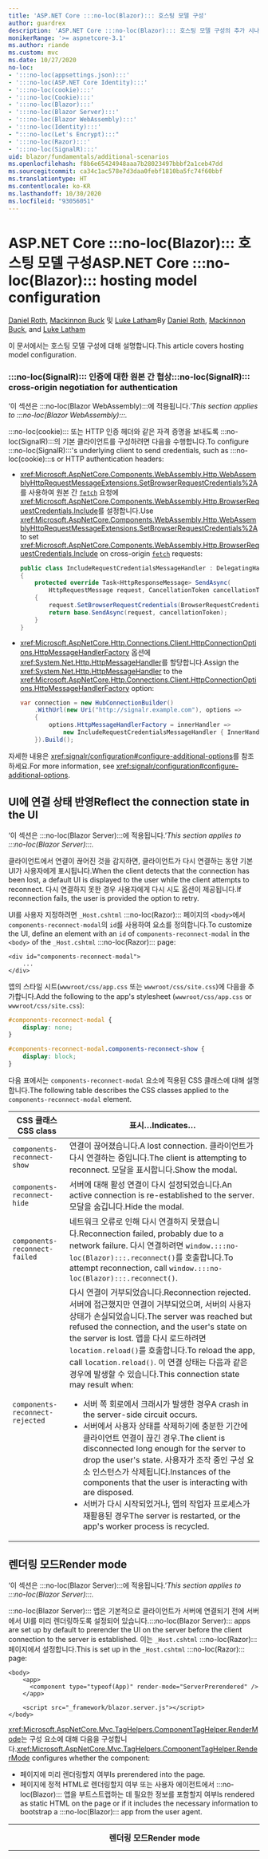 ```yaml
---
title: 'ASP.NET Core :::no-loc(Blazor)::: 호스팅 모델 구성'
author: guardrex
description: 'ASP.NET Core :::no-loc(Blazor)::: 호스팅 모델 구성의 추가 시나리오에 대해 알아봅니다.'
monikerRange: '>= aspnetcore-3.1'
ms.author: riande
ms.custom: mvc
ms.date: 10/27/2020
no-loc:
- ':::no-loc(appsettings.json):::'
- ':::no-loc(ASP.NET Core Identity):::'
- ':::no-loc(cookie):::'
- ':::no-loc(Cookie):::'
- ':::no-loc(Blazor):::'
- ':::no-loc(Blazor Server):::'
- ':::no-loc(Blazor WebAssembly):::'
- ':::no-loc(Identity):::'
- ":::no-loc(Let's Encrypt):::"
- ':::no-loc(Razor):::'
- ':::no-loc(SignalR):::'
uid: blazor/fundamentals/additional-scenarios
ms.openlocfilehash: f8b6e65424948aaa7b28023497bbbf2a1ceb47dd
ms.sourcegitcommit: ca34c1ac578e7d3daa0febf1810ba5fc74f60bbf
ms.translationtype: HT
ms.contentlocale: ko-KR
ms.lasthandoff: 10/30/2020
ms.locfileid: "93056051"
---
```

# <a name="aspnet-core-no-locblazor-hosting-model-configuration"></a><span data-ttu-id="bc54e-103">ASP.NET Core :::no-loc(Blazor)::: 호스팅 모델 구성</span><span class="sxs-lookup"><span data-stu-id="bc54e-103">ASP.NET Core :::no-loc(Blazor)::: hosting model configuration</span></span>

<span data-ttu-id="bc54e-104">[Daniel Roth](https://github.com/danroth27), [Mackinnon Buck](https://github.com/MackinnonBuck) 및 [Luke Latham](https://github.com/guardrex)</span><span class="sxs-lookup"><span data-stu-id="bc54e-104">By [Daniel Roth](https://github.com/danroth27), [Mackinnon Buck](https://github.com/MackinnonBuck), and [Luke Latham](https://github.com/guardrex)</span></span>

<span data-ttu-id="bc54e-105">이 문서에서는 호스팅 모델 구성에 대해 설명합니다.</span><span class="sxs-lookup"><span data-stu-id="bc54e-105">This article covers hosting model configuration.</span></span>

### <a name="no-locsignalr-cross-origin-negotiation-for-authentication"></a><span data-ttu-id="bc54e-106">:::no-loc(SignalR)::: 인증에 대한 원본 간 협상</span><span class="sxs-lookup"><span data-stu-id="bc54e-106">:::no-loc(SignalR)::: cross-origin negotiation for authentication</span></span>

<span data-ttu-id="bc54e-107">‘이 섹션은 :::no-loc(Blazor WebAssembly):::에 적용됩니다.’</span><span class="sxs-lookup"><span data-stu-id="bc54e-107">*This section applies to :::no-loc(Blazor WebAssembly):::.*</span></span>

<span data-ttu-id="bc54e-108">:::no-loc(cookie)::: 또는 HTTP 인증 헤더와 같은 자격 증명을 보내도록 :::no-loc(SignalR):::의 기본 클라이언트를 구성하려면 다음을 수행합니다.</span><span class="sxs-lookup"><span data-stu-id="bc54e-108">To configure :::no-loc(SignalR):::'s underlying client to send credentials, such as :::no-loc(cookie):::s or HTTP authentication headers:</span></span>

* <span data-ttu-id="bc54e-109"><xref:Microsoft.AspNetCore.Components.WebAssembly.Http.WebAssemblyHttpRequestMessageExtensions.SetBrowserRequestCredentials%2A>를 사용하여 원본 간 [`fetch`](https://developer.mozilla.org/docs/Web/API/Fetch_API/Using_Fetch) 요청에 <xref:Microsoft.AspNetCore.Components.WebAssembly.Http.BrowserRequestCredentials.Include>를 설정합니다.</span><span class="sxs-lookup"><span data-stu-id="bc54e-109">Use <xref:Microsoft.AspNetCore.Components.WebAssembly.Http.WebAssemblyHttpRequestMessageExtensions.SetBrowserRequestCredentials%2A> to set <xref:Microsoft.AspNetCore.Components.WebAssembly.Http.BrowserRequestCredentials.Include> on cross-origin [`fetch`](https://developer.mozilla.org/docs/Web/API/Fetch_API/Using_Fetch) requests:</span></span>

  ```csharp
  public class IncludeRequestCredentialsMessageHandler : DelegatingHandler
  {
      protected override Task<HttpResponseMessage> SendAsync(
          HttpRequestMessage request, CancellationToken cancellationToken)
      {
          request.SetBrowserRequestCredentials(BrowserRequestCredentials.Include);
          return base.SendAsync(request, cancellationToken);
      }
  }
  ```

* <span data-ttu-id="bc54e-110"><xref:Microsoft.AspNetCore.Http.Connections.Client.HttpConnectionOptions.HttpMessageHandlerFactory> 옵션에 <xref:System.Net.Http.HttpMessageHandler>를 할당합니다.</span><span class="sxs-lookup"><span data-stu-id="bc54e-110">Assign the <xref:System.Net.Http.HttpMessageHandler> to the <xref:Microsoft.AspNetCore.Http.Connections.Client.HttpConnectionOptions.HttpMessageHandlerFactory> option:</span></span>

  ```csharp
  var connection = new HubConnectionBuilder()
      .WithUrl(new Uri("http://signalr.example.com"), options =>
      {
          options.HttpMessageHandlerFactory = innerHandler => 
              new IncludeRequestCredentialsMessageHandler { InnerHandler = innerHandler };
      }).Build();
  ```

<span data-ttu-id="bc54e-111">자세한 내용은 <xref:signalr/configuration#configure-additional-options>를 참조하세요.</span><span class="sxs-lookup"><span data-stu-id="bc54e-111">For more information, see <xref:signalr/configuration#configure-additional-options>.</span></span>

## <a name="reflect-the-connection-state-in-the-ui"></a><span data-ttu-id="bc54e-112">UI에 연결 상태 반영</span><span class="sxs-lookup"><span data-stu-id="bc54e-112">Reflect the connection state in the UI</span></span>

<span data-ttu-id="bc54e-113">‘이 섹션은 :::no-loc(Blazor Server):::에 적용됩니다.’</span><span class="sxs-lookup"><span data-stu-id="bc54e-113">*This section applies to :::no-loc(Blazor Server):::.*</span></span>

<span data-ttu-id="bc54e-114">클라이언트에서 연결이 끊어진 것을 감지하면, 클라이언트가 다시 연결하는 동안 기본 UI가 사용자에게 표시됩니다.</span><span class="sxs-lookup"><span data-stu-id="bc54e-114">When the client detects that the connection has been lost, a default UI is displayed to the user while the client attempts to reconnect.</span></span> <span data-ttu-id="bc54e-115">다시 연결하지 못한 경우 사용자에게 다시 시도 옵션이 제공됩니다.</span><span class="sxs-lookup"><span data-stu-id="bc54e-115">If reconnection fails, the user is provided the option to retry.</span></span>

<span data-ttu-id="bc54e-116">UI를 사용자 지정하려면 `_Host.cshtml` :::no-loc(Razor)::: 페이지의 `<body>`에서 `components-reconnect-modal`의 `id`를 사용하여 요소를 정의합니다.</span><span class="sxs-lookup"><span data-stu-id="bc54e-116">To customize the UI, define an element with an `id` of `components-reconnect-modal` in the `<body>` of the `_Host.cshtml` :::no-loc(Razor)::: page:</span></span>

```cshtml
<div id="components-reconnect-modal">
    ...
</div>
```

<span data-ttu-id="bc54e-117">앱의 스타일 시트(`wwwroot/css/app.css` 또는 `wwwroot/css/site.css`)에 다음을 추가합니다.</span><span class="sxs-lookup"><span data-stu-id="bc54e-117">Add the following to the app's stylesheet (`wwwroot/css/app.css` or `wwwroot/css/site.css`):</span></span>

```css
#components-reconnect-modal {
    display: none;
}

#components-reconnect-modal.components-reconnect-show {
    display: block;
}
```

<span data-ttu-id="bc54e-118">다음 표에서는 `components-reconnect-modal` 요소에 적용된 CSS 클래스에 대해 설명합니다.</span><span class="sxs-lookup"><span data-stu-id="bc54e-118">The following table describes the CSS classes applied to the `components-reconnect-modal` element.</span></span>

| <span data-ttu-id="bc54e-119">CSS 클래스</span><span class="sxs-lookup"><span data-stu-id="bc54e-119">CSS class</span></span>                       | <span data-ttu-id="bc54e-120">표시&hellip;</span><span class="sxs-lookup"><span data-stu-id="bc54e-120">Indicates&hellip;</span></span> |
| ------------------------------- | ----------------- |
| `components-reconnect-show`     | <span data-ttu-id="bc54e-121">연결이 끊어졌습니다.</span><span class="sxs-lookup"><span data-stu-id="bc54e-121">A lost connection.</span></span> <span data-ttu-id="bc54e-122">클라이언트가 다시 연결하는 중입니다.</span><span class="sxs-lookup"><span data-stu-id="bc54e-122">The client is attempting to reconnect.</span></span> <span data-ttu-id="bc54e-123">모달을 표시합니다.</span><span class="sxs-lookup"><span data-stu-id="bc54e-123">Show the modal.</span></span> |
| `components-reconnect-hide`     | <span data-ttu-id="bc54e-124">서버에 대해 활성 연결이 다시 설정되었습니다.</span><span class="sxs-lookup"><span data-stu-id="bc54e-124">An active connection is re-established to the server.</span></span> <span data-ttu-id="bc54e-125">모달을 숨깁니다.</span><span class="sxs-lookup"><span data-stu-id="bc54e-125">Hide the modal.</span></span> |
| `components-reconnect-failed`   | <span data-ttu-id="bc54e-126">네트워크 오류로 인해 다시 연결하지 못했습니다.</span><span class="sxs-lookup"><span data-stu-id="bc54e-126">Reconnection failed, probably due to a network failure.</span></span> <span data-ttu-id="bc54e-127">다시 연결하려면 `window.:::no-loc(Blazor):::.reconnect()`를 호출합니다.</span><span class="sxs-lookup"><span data-stu-id="bc54e-127">To attempt reconnection, call `window.:::no-loc(Blazor):::.reconnect()`.</span></span> |
| `components-reconnect-rejected` | <span data-ttu-id="bc54e-128">다시 연결이 거부되었습니다.</span><span class="sxs-lookup"><span data-stu-id="bc54e-128">Reconnection rejected.</span></span> <span data-ttu-id="bc54e-129">서버에 접근했지만 연결이 거부되었으며, 서버의 사용자 상태가 손실되었습니다.</span><span class="sxs-lookup"><span data-stu-id="bc54e-129">The server was reached but refused the connection, and the user's state on the server is lost.</span></span> <span data-ttu-id="bc54e-130">앱을 다시 로드하려면 `location.reload()`를 호출합니다.</span><span class="sxs-lookup"><span data-stu-id="bc54e-130">To reload the app, call `location.reload()`.</span></span> <span data-ttu-id="bc54e-131">이 연결 상태는 다음과 같은 경우에 발생할 수 있습니다.</span><span class="sxs-lookup"><span data-stu-id="bc54e-131">This connection state may result when:</span></span><ul><li><span data-ttu-id="bc54e-132">서버 쪽 회로에서 크래시가 발생한 경우</span><span class="sxs-lookup"><span data-stu-id="bc54e-132">A crash in the server-side circuit occurs.</span></span></li><li><span data-ttu-id="bc54e-133">서버에서 사용자 상태를 삭제하기에 충분한 기간에 클라이언트 연결이 끊긴 경우.</span><span class="sxs-lookup"><span data-stu-id="bc54e-133">The client is disconnected long enough for the server to drop the user's state.</span></span> <span data-ttu-id="bc54e-134">사용자가 조작 중인 구성 요소 인스턴스가 삭제됩니다.</span><span class="sxs-lookup"><span data-stu-id="bc54e-134">Instances of the components that the user is interacting with are disposed.</span></span></li><li><span data-ttu-id="bc54e-135">서버가 다시 시작되었거나, 앱의 작업자 프로세스가 재활용된 경우</span><span class="sxs-lookup"><span data-stu-id="bc54e-135">The server is restarted, or the app's worker process is recycled.</span></span></li></ul> |

## <a name="render-mode"></a><span data-ttu-id="bc54e-136">렌더링 모드</span><span class="sxs-lookup"><span data-stu-id="bc54e-136">Render mode</span></span>

<span data-ttu-id="bc54e-137">‘이 섹션은 :::no-loc(Blazor Server):::에 적용됩니다.’</span><span class="sxs-lookup"><span data-stu-id="bc54e-137">*This section applies to :::no-loc(Blazor Server):::.*</span></span>

<span data-ttu-id="bc54e-138">:::no-loc(Blazor Server)::: 앱은 기본적으로 클라이언트가 서버에 연결되기 전에 서버에서 UI를 미리 렌더링하도록 설정되어 있습니다.</span><span class="sxs-lookup"><span data-stu-id="bc54e-138">:::no-loc(Blazor Server)::: apps are set up by default to prerender the UI on the server before the client connection to the server is established.</span></span> <span data-ttu-id="bc54e-139">이는 `_Host.cshtml` :::no-loc(Razor)::: 페이지에서 설정합니다.</span><span class="sxs-lookup"><span data-stu-id="bc54e-139">This is set up in the `_Host.cshtml` :::no-loc(Razor)::: page:</span></span>

```cshtml
<body>
    <app>
      <component type="typeof(App)" render-mode="ServerPrerendered" />
    </app>

    <script src="_framework/blazor.server.js"></script>
</body>
```

<span data-ttu-id="bc54e-140"><xref:Microsoft.AspNetCore.Mvc.TagHelpers.ComponentTagHelper.RenderMode>는 구성 요소에 대해 다음을 구성합니다.</span><span class="sxs-lookup"><span data-stu-id="bc54e-140"><xref:Microsoft.AspNetCore.Mvc.TagHelpers.ComponentTagHelper.RenderMode> configures whether the component:</span></span>

* <span data-ttu-id="bc54e-141">페이지에 미리 렌더링할지 여부</span><span class="sxs-lookup"><span data-stu-id="bc54e-141">Is prerendered into the page.</span></span>
* <span data-ttu-id="bc54e-142">페이지에 정적 HTML로 렌더링할지 여부 또는 사용자 에이전트에서 :::no-loc(Blazor)::: 앱을 부트스트랩하는 데 필요한 정보를 포함할지 여부</span><span class="sxs-lookup"><span data-stu-id="bc54e-142">Is rendered as static HTML on the page or if it includes the necessary information to bootstrap a :::no-loc(Blazor)::: app from the user agent.</span></span>

| <span data-ttu-id="bc54e-143">렌더링 모드</span><span class="sxs-lookup"><span data-stu-id="bc54e-143">Render mode</span></span> | <span data-ttu-id="bc54e-144">설명</span><span class="sxs-lookup"><span data-stu-id="bc54e-144">Description</span></span> |
| --- | --- |
| <xref:Microsoft.AspNetCore.Mvc.Rendering.RenderMode.ServerPrerendered> | <span data-ttu-id="bc54e-145">구성 요소를 정적 HTML에 렌더링하고 :::no-loc(Blazor Server)::: 앱의 마커를 포함합니다.</span><span class="sxs-lookup"><span data-stu-id="bc54e-145">Renders the component into static HTML and includes a marker for a :::no-loc(Blazor Server)::: app.</span></span> <span data-ttu-id="bc54e-146">사용자 에이전트를 시작할 때 이 표식은 :::no-loc(Blazor)::: 앱을 부트스트랩하는 데 사용됩니다.</span><span class="sxs-lookup"><span data-stu-id="bc54e-146">When the user-agent starts, this marker is used to bootstrap a :::no-loc(Blazor)::: app.</span></span> |
| <xref:Microsoft.AspNetCore.Mvc.Rendering.RenderMode.Server> | <span data-ttu-id="bc54e-147">:::no-loc(Blazor Server)::: 앱의 마커를 렌더링합니다.</span><span class="sxs-lookup"><span data-stu-id="bc54e-147">Renders a marker for a :::no-loc(Blazor Server)::: app.</span></span> <span data-ttu-id="bc54e-148">구성 요소의 출력은 포함되지 않습니다.</span><span class="sxs-lookup"><span data-stu-id="bc54e-148">Output from the component isn't included.</span></span> <span data-ttu-id="bc54e-149">사용자 에이전트를 시작할 때 이 표식은 :::no-loc(Blazor)::: 앱을 부트스트랩하는 데 사용됩니다.</span><span class="sxs-lookup"><span data-stu-id="bc54e-149">When the user-agent starts, this marker is used to bootstrap a :::no-loc(Blazor)::: app.</span></span> |
| <xref:Microsoft.AspNetCore.Mvc.Rendering.RenderMode.Static> | <span data-ttu-id="bc54e-150">구성 요소를 정적 HTML에 렌더링합니다.</span><span class="sxs-lookup"><span data-stu-id="bc54e-150">Renders the component into static HTML.</span></span> |

<span data-ttu-id="bc54e-151">정적 HTML 페이지에서 서버 구성 요소를 렌더링할 수는 없습니다.</span><span class="sxs-lookup"><span data-stu-id="bc54e-151">Rendering server components from a static HTML page isn't supported.</span></span>

## <a name="initialize-the-no-locblazor-circuit"></a><span data-ttu-id="bc54e-152">:::no-loc(Blazor)::: 회로 초기화</span><span class="sxs-lookup"><span data-stu-id="bc54e-152">Initialize the :::no-loc(Blazor)::: circuit</span></span>

<span data-ttu-id="bc54e-153">‘이 섹션은 :::no-loc(Blazor Server):::에 적용됩니다.’</span><span class="sxs-lookup"><span data-stu-id="bc54e-153">*This section applies to :::no-loc(Blazor Server):::.*</span></span>

<span data-ttu-id="bc54e-154">`Pages/_Host.cshtml` 파일에서 :::no-loc(Blazor Server)::: 앱의 [:::no-loc(SignalR)::: 회로](xref:blazor/hosting-models#circuits)의 수동 시작을 구성합니다.</span><span class="sxs-lookup"><span data-stu-id="bc54e-154">Configure the manual start of a :::no-loc(Blazor Server)::: app's [:::no-loc(SignalR)::: circuit](xref:blazor/hosting-models#circuits) in the `Pages/_Host.cshtml` file:</span></span>

* <span data-ttu-id="bc54e-155">`blazor.server.js` 스크립트의 `<script>` 태그에 `autostart="false"` 특성을 추가합니다.</span><span class="sxs-lookup"><span data-stu-id="bc54e-155">Add an `autostart="false"` attribute to the `<script>` tag for the `blazor.server.js` script.</span></span>
* <span data-ttu-id="bc54e-156">`:::no-loc(Blazor):::.start`를 호출하는 스크립트를 `blazor.server.js` 스크립트의 태그 뒤, 닫는 `</body>` 태그 안에 넣습니다.</span><span class="sxs-lookup"><span data-stu-id="bc54e-156">Place a script that calls `:::no-loc(Blazor):::.start` after the `blazor.server.js` script's tag and inside the closing `</body>` tag.</span></span>

<span data-ttu-id="bc54e-157">`autostart`를 사용하지 않도록 설정하면 회로에 종속되지 않는 앱의 일부분도 정상적으로 작동합니다.</span><span class="sxs-lookup"><span data-stu-id="bc54e-157">When `autostart` is disabled, any aspect of the app that doesn't depend on the circuit works normally.</span></span> <span data-ttu-id="bc54e-158">예를 들어 클라이언트 쪽 라우팅이 작동합니다.</span><span class="sxs-lookup"><span data-stu-id="bc54e-158">For example, client-side routing is operational.</span></span> <span data-ttu-id="bc54e-159">그러나 회로에 종속되는 모든 측면은 `:::no-loc(Blazor):::.start`가 호출된 다음에야 작동합니다.</span><span class="sxs-lookup"><span data-stu-id="bc54e-159">However, any aspect that depends on the circuit isn't operational until `:::no-loc(Blazor):::.start` is called.</span></span> <span data-ttu-id="bc54e-160">설정된 회로가 없으면 앱 동작을 예측할 수 없습니다.</span><span class="sxs-lookup"><span data-stu-id="bc54e-160">App behavior is unpredictable without an established circuit.</span></span> <span data-ttu-id="bc54e-161">예를 들어 회로의 연결이 끊어지면 구성 요소 메서드가 실행되지 않습니다.</span><span class="sxs-lookup"><span data-stu-id="bc54e-161">For example, component methods fail to execute while the circuit is disconnected.</span></span>

### <a name="initialize-no-locblazor-when-the-document-is-ready"></a><span data-ttu-id="bc54e-162">문서가 준비되면 :::no-loc(Blazor)::: 초기화</span><span class="sxs-lookup"><span data-stu-id="bc54e-162">Initialize :::no-loc(Blazor)::: when the document is ready</span></span>

<span data-ttu-id="bc54e-163">문서가 준비되었을 때 :::no-loc(Blazor)::: 앱을 초기화하려면 다음을 수행합니다.</span><span class="sxs-lookup"><span data-stu-id="bc54e-163">To initialize the :::no-loc(Blazor)::: app when the document is ready:</span></span>

```cshtml
<body>

    ...

    <script autostart="false" src="_framework/blazor.server.js"></script>
    <script>
      document.addEventListener("DOMContentLoaded", function() {
        :::no-loc(Blazor):::.start();
      });
    </script>
</body>
```

### <a name="chain-to-the-promise-that-results-from-a-manual-start"></a><span data-ttu-id="bc54e-164">수동 시작의 결과로 생성되는 `Promise`에 연결</span><span class="sxs-lookup"><span data-stu-id="bc54e-164">Chain to the `Promise` that results from a manual start</span></span>

<span data-ttu-id="bc54e-165">JS interop 초기화와 같은 추가 작업을 수행하려면 `then`을 사용하여 수동 :::no-loc(Blazor)::: 앱 시작의 결과로 생성되는 `Promise`에 연결합니다.</span><span class="sxs-lookup"><span data-stu-id="bc54e-165">To perform additional tasks, such as JS interop initialization, use `then` to chain to the `Promise` that results from a manual :::no-loc(Blazor)::: app start:</span></span>

```cshtml
<body>

    ...

    <script autostart="false" src="_framework/blazor.server.js"></script>
    <script>
      :::no-loc(Blazor):::.start().then(function () {
        ...
      });
    </script>
</body>
```

### <a name="configure-the-no-locsignalr-client"></a><span data-ttu-id="bc54e-166">:::no-loc(SignalR)::: 클라이언트 구성</span><span class="sxs-lookup"><span data-stu-id="bc54e-166">Configure the :::no-loc(SignalR)::: client</span></span>

#### <a name="logging"></a><span data-ttu-id="bc54e-167">로깅</span><span class="sxs-lookup"><span data-stu-id="bc54e-167">Logging</span></span>

<span data-ttu-id="bc54e-168">:::no-loc(SignalR)::: 클라이언트 로깅을 구성하려면 클라이언트 작성기의 로그 수준으로 `configureLogging`을 호출하는 구성 개체(`configure:::no-loc(SignalR):::`)를 전달합니다.</span><span class="sxs-lookup"><span data-stu-id="bc54e-168">To configure :::no-loc(SignalR)::: client logging, pass in a configuration object (`configure:::no-loc(SignalR):::`) that calls `configureLogging` with the log level on the client builder:</span></span>

```cshtml
<body>

    ...

    <script autostart="false" src="_framework/blazor.server.js"></script>
    <script>
      :::no-loc(Blazor):::.start({
        configure:::no-loc(SignalR):::: function (builder) {
          builder.configureLogging("information");
        }
      });
    </script>
</body>
```

<span data-ttu-id="bc54e-169">앞의 예에서 `information`은 <xref:Microsoft.Extensions.Logging.LogLevel.Information?displayProperty=nameWithType>의 로그 수준과 동일합니다.</span><span class="sxs-lookup"><span data-stu-id="bc54e-169">In the preceding example, `information` is equivalent to a log level of <xref:Microsoft.Extensions.Logging.LogLevel.Information?displayProperty=nameWithType>.</span></span>

### <a name="modify-the-reconnection-handler"></a><span data-ttu-id="bc54e-170">다시 연결 처리기 수정</span><span class="sxs-lookup"><span data-stu-id="bc54e-170">Modify the reconnection handler</span></span>

<span data-ttu-id="bc54e-171">다음과 같은 사용자 지정 동작에 대한 다시 연결 처리기의 회로 연결 이벤트를 수정할 수 있습니다.</span><span class="sxs-lookup"><span data-stu-id="bc54e-171">The reconnection handler's circuit connection events can be modified for custom behaviors, such as:</span></span>

* <span data-ttu-id="bc54e-172">연결이 삭제되는 경우 사용자에게 알립니다.</span><span class="sxs-lookup"><span data-stu-id="bc54e-172">To notify the user if the connection is dropped.</span></span>
* <span data-ttu-id="bc54e-173">회로가 연결된 경우 클라이언트에서 로깅을 수행합니다.</span><span class="sxs-lookup"><span data-stu-id="bc54e-173">To perform logging (from the client) when a circuit is connected.</span></span>

<span data-ttu-id="bc54e-174">연결 이벤트를 수정하려면 다음과 같은 연결 변경 내용에 대한 콜백을 등록합니다.</span><span class="sxs-lookup"><span data-stu-id="bc54e-174">To modify the connection events, register callbacks for the following connection changes:</span></span>

* <span data-ttu-id="bc54e-175">끊어진 연결은 `onConnectionDown`을 사용합니다.</span><span class="sxs-lookup"><span data-stu-id="bc54e-175">Dropped connections use `onConnectionDown`.</span></span>
* <span data-ttu-id="bc54e-176">설정된 연결/다시 설정된 연결은 `onConnectionUp`을 사용합니다.</span><span class="sxs-lookup"><span data-stu-id="bc54e-176">Established/re-established connections use `onConnectionUp`.</span></span>

<span data-ttu-id="bc54e-177">`onConnectionDown`과 `onConnectionUp`을 **모두** 다음과 같이 지정해야 합니다.</span><span class="sxs-lookup"><span data-stu-id="bc54e-177">**Both** `onConnectionDown` and `onConnectionUp` must be specified:</span></span>

```cshtml
<body>

    ...

    <script autostart="false" src="_framework/blazor.server.js"></script>
    <script>
      :::no-loc(Blazor):::.start({
        reconnectionHandler: {
          onConnectionDown: (options, error) => console.error(error);
          onConnectionUp: () => console.log("Up, up, and away!");
        }
      });
    </script>
</body>
```

### <a name="adjust-the-reconnection-retry-count-and-interval"></a><span data-ttu-id="bc54e-178">다시 연결 다시 시도 횟수 및 간격 조정</span><span class="sxs-lookup"><span data-stu-id="bc54e-178">Adjust the reconnection retry count and interval</span></span>

<span data-ttu-id="bc54e-179">다시 연결 다시 시도 횟수 및 간격을 조정하려면 다시 시도 횟수(`maxRetries`) 및 각 다시 시도에 허용되는 기간(밀리초)(`retryIntervalMilliseconds`)을 설정합니다.</span><span class="sxs-lookup"><span data-stu-id="bc54e-179">To adjust the reconnection retry count and interval, set the number of retries (`maxRetries`) and period in milliseconds permitted for each retry attempt (`retryIntervalMilliseconds`):</span></span>

```cshtml
<body>

    ...

    <script autostart="false" src="_framework/blazor.server.js"></script>
    <script>
      :::no-loc(Blazor):::.start({
        reconnectionOptions: {
          maxRetries: 3,
          retryIntervalMilliseconds: 2000
        }
      });
    </script>
</body>
```

## <a name="hide-or-replace-the-reconnection-display"></a><span data-ttu-id="bc54e-180">다시 연결 표시 숨기기 또는 바꾸기</span><span class="sxs-lookup"><span data-stu-id="bc54e-180">Hide or replace the reconnection display</span></span>

<span data-ttu-id="bc54e-181">다시 연결 표시를 숨기려면 다시 연결 처리기의 `_reconnectionDisplay`를 빈 개체(`{}` 또는 `new Object()`)로 설정합니다.</span><span class="sxs-lookup"><span data-stu-id="bc54e-181">To hide the reconnection display, set the reconnection handler's `_reconnectionDisplay` to an empty object (`{}` or `new Object()`):</span></span>

```cshtml
<body>

    ...

    <script autostart="false" src="_framework/blazor.server.js"></script>
    <script>
      window.addEventListener('beforeunload', function () {
        :::no-loc(Blazor):::.defaultReconnectionHandler._reconnectionDisplay = {};
      });

      :::no-loc(Blazor):::.start();
    </script>
</body>
```

<span data-ttu-id="bc54e-182">다시 연결 표시를 바꾸려면 앞의 예에서 `_reconnectionDisplay`를 표시할 요소로 설정합니다.</span><span class="sxs-lookup"><span data-stu-id="bc54e-182">To replace the reconnection display, set `_reconnectionDisplay` in the preceding example to the element for display:</span></span>

```javascript
:::no-loc(Blazor):::.defaultReconnectionHandler._reconnectionDisplay = 
  document.getElementById("{ELEMENT ID}");
```

<span data-ttu-id="bc54e-183">자리 표시자 `{ELEMENT ID}`는 표시할 HTML 요소의 ID입니다.</span><span class="sxs-lookup"><span data-stu-id="bc54e-183">The placeholder `{ELEMENT ID}` is the ID of the HTML element to display.</span></span>

::: moniker range=">= aspnetcore-5.0"

<span data-ttu-id="bc54e-184">앱의 CSS(`wwwroot/css/site.css`)에서 모달 요소에 대해 `transition-delay` 속성을 설정하여 다시 연결 표시가 나타나기 전의 지연을 사용자 지정합니다.</span><span class="sxs-lookup"><span data-stu-id="bc54e-184">Customize the delay before the reconnection display appears by setting the `transition-delay` property in the app's CSS (`wwwroot/css/site.css`) for the modal element.</span></span> <span data-ttu-id="bc54e-185">다음 예제에서는 전환 지연 시간을 500ms(기본값)에서 1,000ms(1초)로 설정합니다.</span><span class="sxs-lookup"><span data-stu-id="bc54e-185">The following example sets the transition delay from 500 ms (default) to 1,000 ms (1 second):</span></span>

```css
#components-reconnect-modal {
    transition: visibility 0s linear 1000ms;
}
```

## <a name="disconnect-the-no-locblazor-circuit-from-the-client"></a><span data-ttu-id="bc54e-186">클라이언트에서 :::no-loc(Blazor)::: 회로 연결 끊기</span><span class="sxs-lookup"><span data-stu-id="bc54e-186">Disconnect the :::no-loc(Blazor)::: circuit from the client</span></span>

<span data-ttu-id="bc54e-187">기본적으로 [`unload` 페이지 이벤트](https://developer.mozilla.org/docs/Web/API/Window/unload_event)가 트리거될 때 :::no-loc(Blazor)::: 회로의 연결이 끊깁니다.</span><span class="sxs-lookup"><span data-stu-id="bc54e-187">By default, a :::no-loc(Blazor)::: circuit is disconnected when the [`unload` page event](https://developer.mozilla.org/docs/Web/API/Window/unload_event) is triggered.</span></span> <span data-ttu-id="bc54e-188">클라이언트에서 다른 시나리오에 대한 회로의 연결을 끊으려면 적절한 이벤트 처리기에서 `:::no-loc(Blazor):::.disconnect`를 호출합니다.</span><span class="sxs-lookup"><span data-stu-id="bc54e-188">To disconnect the circuit for other scenarios on the client, invoke `:::no-loc(Blazor):::.disconnect` in the appropriate event handler.</span></span> <span data-ttu-id="bc54e-189">다음 예제에서는 페이지가 숨겨질 때([`pagehide` 이벤트](https://developer.mozilla.org/docs/Web/API/Window/pagehide_event)) 회로의 연결이 끊깁니다.</span><span class="sxs-lookup"><span data-stu-id="bc54e-189">In the following example, the circuit is disconnected when the page is hidden ([`pagehide` event](https://developer.mozilla.org/docs/Web/API/Window/pagehide_event)):</span></span>

```javascript
window.addEventListener('pagehide', () => {
  :::no-loc(Blazor):::.disconnect();
});
```

<!-- HOLD for reactivation at 5x

## Influence HTML `<head>` tag elements

*This section applies to the upcoming ASP.NET Core 5.0 release of :::no-loc(Blazor WebAssembly)::: and :::no-loc(Blazor Server):::.*

When rendered, the `Title`, `Link`, and `Meta` components add or update data in the HTML `<head>` tag elements:

```razor
@using Microsoft.AspNetCore.Components.Web.Extensions.Head

<Title Value="{TITLE}" />
<Link href="{URL}" rel="stylesheet" />
<Meta content="{DESCRIPTION}" name="description" />
```

In the preceding example, placeholders for `{TITLE}`, `{URL}`, and `{DESCRIPTION}` are string values, :::no-loc(Razor)::: variables, or :::no-loc(Razor)::: expressions.

The following characteristics apply:

* Server-side prerendering is supported.
* The `Value` parameter is the only valid parameter for the `Title` component.
* HTML attributes provided to the `Meta` and `Link` components are captured in [additional attributes](xref:blazor/components/index#attribute-splatting-and-arbitrary-parameters) and passed through to the rendered HTML tag.
* For multiple `Title` components, the title of the page reflects the `Value` of the last `Title` component rendered.
* If multiple `Meta` or `Link` components are included with identical attributes, there's exactly one HTML tag rendered per `Meta` or `Link` component. Two `Meta` or `Link` components can't refer to the same rendered HTML tag.
* Changes to the parameters of existing `Meta` or `Link` components are reflected in their rendered HTML tags.
* When the `Link` or `Meta` components are no longer rendered and thus disposed by the framework, their rendered HTML tags are removed.

When one of the framework components is used in a child component, the rendered HTML tag influences any other child component of the parent component as long as the child component containing the framework component is rendered. The distinction between using the one of these framework components in a child component and placing a an HTML tag in `wwwroot/index.html` or `Pages/_Host.cshtml` is that a framework component's rendered HTML tag:

* Can be modified by application state. A hard-coded HTML tag can't be modified by application state.
* Is removed from the HTML `<head>` when the parent component is no longer rendered.

-->

::: moniker-end

## <a name="static-files"></a><span data-ttu-id="bc54e-190">정적 파일</span><span class="sxs-lookup"><span data-stu-id="bc54e-190">Static files</span></span>

<span data-ttu-id="bc54e-191">‘이 섹션은 :::no-loc(Blazor Server):::에 적용됩니다.’</span><span class="sxs-lookup"><span data-stu-id="bc54e-191">*This section applies to :::no-loc(Blazor Server):::.*</span></span>

<span data-ttu-id="bc54e-192"><xref:Microsoft.AspNetCore.StaticFiles.FileExtensionContentTypeProvider>를 사용하여 추가 파일 매핑을 만들거나 다른 <xref:Microsoft.AspNetCore.Builder.StaticFileOptions>를 구성하려면 다음 방법 중 **하나** 를 사용합니다.</span><span class="sxs-lookup"><span data-stu-id="bc54e-192">To create additional file mappings with a <xref:Microsoft.AspNetCore.StaticFiles.FileExtensionContentTypeProvider> or configure other <xref:Microsoft.AspNetCore.Builder.StaticFileOptions>, use **one** of the following approaches.</span></span> <span data-ttu-id="bc54e-193">다음 예제에서 `{EXTENSION}` 자리 표시자는 파일 확장명이고 `{CONTENT TYPE}` 자리 표시자는 콘텐츠 형식입니다.</span><span class="sxs-lookup"><span data-stu-id="bc54e-193">In the following examples, the `{EXTENSION}` placeholder is the file extension, and the `{CONTENT TYPE}` placeholder is the content type.</span></span>

* <span data-ttu-id="bc54e-194"><xref:Microsoft.AspNetCore.Builder.StaticFileOptions>를 사용하여 `Startup.ConfigureServices`(`Startup.cs`)에서 [DI(종속성 주입)](xref:blazor/fundamentals/dependency-injection)를 통해 옵션을 구성합니다.</span><span class="sxs-lookup"><span data-stu-id="bc54e-194">Configure options through [dependency injection (DI)](xref:blazor/fundamentals/dependency-injection) in `Startup.ConfigureServices` (`Startup.cs`) using <xref:Microsoft.AspNetCore.Builder.StaticFileOptions>:</span></span>

  ```csharp
  using Microsoft.AspNetCore.StaticFiles;

  ...

  var provider = new FileExtensionContentTypeProvider();
  provider.Mappings["{EXTENSION}"] = "{CONTENT TYPE}";

  services.Configure<StaticFileOptions>(options =>
  {
      options.ContentTypeProvider = provider;
  });
  ```

  <span data-ttu-id="bc54e-195">이 방법에서는 `blazor.server.js`를 처리하는 데 사용되는 것과 동일한 파일 공급자를 구성하므로 사용자 지정 구성이 `blazor.server.js` 처리를 방해하지 않는지 확인해야 합니다.</span><span class="sxs-lookup"><span data-stu-id="bc54e-195">Because this approach configures the same file provider used to serve `blazor.server.js`, make sure that your custom configuration doesn't interfere with serving `blazor.server.js`.</span></span> <span data-ttu-id="bc54e-196">예를 들어 `provider.Mappings.Remove(".js")`를 통해 공급자를 구성하여 JavaScript 파일에 대한 매핑을 제거하지 마세요.</span><span class="sxs-lookup"><span data-stu-id="bc54e-196">For example, don't remove the mapping for JavaScript files by configuring the provider with `provider.Mappings.Remove(".js")`.</span></span>

* <span data-ttu-id="bc54e-197">`Startup.Configure`(`Startup.cs`)에서 <xref:Microsoft.AspNetCore.Builder.StaticFileExtensions.UseStaticFiles%2A>에 대한 두 호출을 사용합니다.</span><span class="sxs-lookup"><span data-stu-id="bc54e-197">Use two calls to <xref:Microsoft.AspNetCore.Builder.StaticFileExtensions.UseStaticFiles%2A> in `Startup.Configure` (`Startup.cs`):</span></span>
  * <span data-ttu-id="bc54e-198"><xref:Microsoft.AspNetCore.Builder.StaticFileOptions>를 사용하여 첫 번째 호출에서 사용자 지정 파일 공급자를 구성합니다.</span><span class="sxs-lookup"><span data-stu-id="bc54e-198">Configure the custom file provider in the first call with <xref:Microsoft.AspNetCore.Builder.StaticFileOptions>.</span></span>
  * <span data-ttu-id="bc54e-199">두 번째 미들웨어는 :::no-loc(Blazor)::: 프레임워크에서 제공하는 기본 정적 파일 구성을 사용하는 `blazor.server.js`를 처리합니다.</span><span class="sxs-lookup"><span data-stu-id="bc54e-199">The second middleware serves `blazor.server.js`, which uses the default static files configuration provided by the :::no-loc(Blazor)::: framework.</span></span>

  ```csharp
  using Microsoft.AspNetCore.StaticFiles;

  ...

  var provider = new FileExtensionContentTypeProvider();
  provider.Mappings["{EXTENSION}"] = "{CONTENT TYPE}";

  app.UseStaticFiles(new StaticFileOptions { ContentTypeProvider = provider });
  app.UseStaticFiles();
  ```

* <span data-ttu-id="bc54e-200"><xref:Microsoft.AspNetCore.Builder.MapWhenExtensions.MapWhen%2A>을 사용해 사용자 지정 정적 파일 미들웨어를 실행하여 `_framework/blazor.server.js` 처리를 방해하지 않게 할 수 있습니다.</span><span class="sxs-lookup"><span data-stu-id="bc54e-200">You can avoid interfering with serving `_framework/blazor.server.js` by using <xref:Microsoft.AspNetCore.Builder.MapWhenExtensions.MapWhen%2A> to execute a custom Static File Middleware:</span></span>

  ```csharp
  app.MapWhen(ctx => !ctx.Request.Path
      .StartsWithSegments("_framework/blazor.server.js", 
          subApp => subApp.UseStaticFiles(new StaticFileOptions(){ ... })));
  ```

## <a name="additional-resources"></a><span data-ttu-id="bc54e-201">추가 리소스</span><span class="sxs-lookup"><span data-stu-id="bc54e-201">Additional resources</span></span>

* <xref:fundamentals/logging/index>
